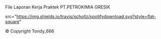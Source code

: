 File Laporan Kerja Praktek PT.PETROKIMIA GRESIK

src="https://img.shields.io/travis/schollz/spotifydownload.svg?style=flat-square"


© Copyright
Tondy_666
